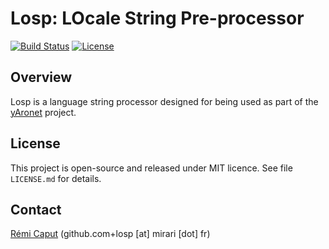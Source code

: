 # Losp: LOcale String Pre-processor

[![Build Status](https://img.shields.io/github/actions/workflow/status/r3c/losp/validate.yml?branch=master)](https://github.com/r3c/losp/actions)
[![License](https://img.shields.io/github/license/r3c/losp.svg)](https://opensource.org/licenses/MIT)

## Overview

Losp is a language string processor designed for being used as part of the
[yAronet](https://github.com/r3c/yaronet) project.

## License

This project is open-source and released under MIT licence. See file
`LICENSE.md` for details.

## Contact

[Rémi Caput](http://remi.caput.fr/) (github.com+losp [at] mirari [dot] fr)
